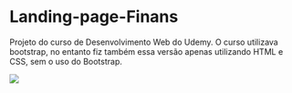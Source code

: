 # Landing-page-Finans
Projeto do curso de Desenvolvimento Web do Udemy. O curso utilizava bootstrap, no entanto fiz também essa versão apenas utilizando HTML e CSS, sem o uso do Bootstrap.

![](img/readme-img)